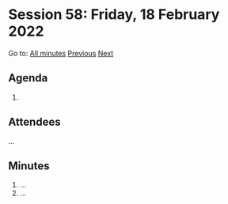 # Session 58: Friday, 18 February 2022

Go to: [All minutes](../../) [Previous](../../2022/02/15.md) [Next](../../2022/02/20.md)

## Agenda

1. 

## Attendees

...

## Minutes

1. ...
1. ...
